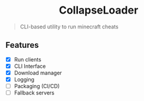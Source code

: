 <h1 align=center>CollapseLoader</h1>

> CLI-based utility to run minecraft cheats

## Features
* [X] Run clients
* [X] CLI Interface
* [X] Download manager
* [X] Logging
* [ ] Packaging (CI/CD)
* [ ] Fallback servers
